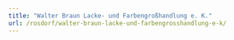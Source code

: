 ```yaml
---
title: "Walter Braun Lacke- und Farbengroßhandlung e. K."
url: /rosdorf/walter-braun-lacke-und-farbengrosshandlung-e-k/
---
```

